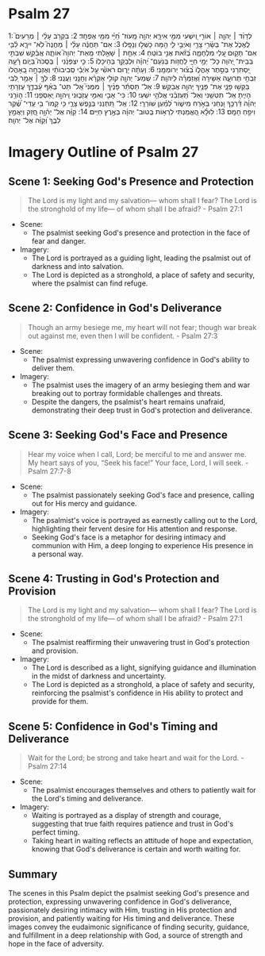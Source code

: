 # Psalm 27
1: לְדָוִ֨ד ׀ יְהוָ֤ה ׀ אוֹרִ֣י וְ֭יִשְׁעִי מִמִּ֣י אִירָ֑א יְהוָ֥ה מָֽעוֹז־ חַ֝יַּ֗י מִמִּ֥י אֶפְחָֽד׃
2: בִּקְרֹ֤ב עָלַ֨י ׀ מְרֵעִים֮ לֶאֱכֹ֪ל אֶת־ בְּשָׂ֫רִ֥י צָרַ֣י וְאֹיְבַ֣י לִ֑י הֵ֖מָּה כָשְׁל֣וּ וְנָפָֽלוּ׃
3: אִם־ תַּחֲנֶ֬ה עָלַ֨י ׀ מַחֲנֶה֮ לֹֽא־ יִירָ֪א לִ֫בִּ֥י אִם־ תָּק֣וּם עָ֭לַי מִלְחָמָ֑ה בְּ֝זֹ֗את אֲנִ֣י בוֹטֵֽחַ׃
4: אַחַ֤ת ׀ שָׁאַ֣לְתִּי מֵֽאֵת־ יְהוָה֮ אוֹתָ֪הּ אֲבַ֫קֵּ֥שׁ שִׁבְתִּ֣י בְּבֵית־ יְ֭הוָה כָּל־ יְמֵ֣י חַיַּ֑י לַחֲז֥וֹת בְּנֹֽעַם־ יְ֝הוָ֗ה וּלְבַקֵּ֥ר בְּהֵיכָלֽוֹ׃
5: כִּ֤י יִצְפְּנֵ֨נִי ׀ בְּסֻכֹּה֮ בְּי֪וֹם רָ֫עָ֥ה יַ֭סְתִּרֵנִי בְּסֵ֣תֶר אָהֳל֑וֹ בְּ֝צ֗וּר יְרוֹמְמֵֽנִי׃
6: וְעַתָּ֨ה יָר֪וּם רֹאשִׁ֡י עַ֤ל אֹֽיְבַ֬י סְֽבִיבוֹתַ֗י וְאֶזְבְּחָ֣ה בְ֭אָהֳלוֹ זִבְחֵ֣י תְרוּעָ֑ה אָשִׁ֥ירָה וַ֝אֲזַמְּרָ֗ה לַיהוָֽה׃
7: שְׁמַע־ יְהוָ֖ה קוֹלִ֥י אֶקְרָ֗א וְחָנֵּ֥נִי וַעֲנֵֽנִי׃
8: לְךָ֤ ׀ אָמַ֣ר לִ֭בִּי בַּקְּשׁ֣וּ פָנָ֑י אֶת־ פָּנֶ֖יךָ יְהוָ֣ה אֲבַקֵּֽשׁ׃
9: אַל־ תַּסְתֵּ֬ר פָּנֶ֨יךָ ׀ מִמֶּנִּי֮ אַֽל־ תַּט־ בְּאַ֗ף עַ֫בְדֶּ֥ךָ עֶזְרָתִ֥י הָיִ֑יתָ אַֽל־ תִּטְּשֵׁ֥נִי וְאַל־ תַּֽ֝עַזְבֵ֗נִי אֱלֹהֵ֥י יִשְׁעִֽי׃
10: כִּי־ אָבִ֣י וְאִמִּ֣י עֲזָב֑וּנִי וַֽיהוָ֣ה יַֽאַסְפֵֽנִי׃
11: ה֤וֹרֵ֥נִי יְהוָ֗ה דַּ֫רְכֶּ֥ךָ וּ֭נְחֵנִי בְּאֹ֣רַח מִישׁ֑וֹר לְ֝מַ֗עַן שׁוֹרְרָֽי׃
12: אַֽל־ תִּ֭תְּנֵנִי בְּנֶ֣פֶשׁ צָרָ֑י כִּ֥י קָֽמוּ־ בִ֥י עֵֽדֵי־ שֶׁ֝֗קֶר וִיפֵ֥חַ חָמָֽס׃
13: לׅׄוּלֵׅׄ֗אׅׄ הֶ֭אֱמַנְתִּי לִרְא֥וֹת בְּֽטוּב־ יְהוָ֗ה בְּאֶ֣רֶץ חַיִּֽים׃
14: קַוֵּ֗ה אֶל־ יְה֫וָ֥ה חֲ֭זַק וְיַאֲמֵ֣ץ לִבֶּ֑ךָ וְ֝קַוֵּ֗ה אֶל־ יְהוָֽה׃

# Imagery Outline of Psalm 27

## Scene 1: Seeking God's Presence and Protection

> The Lord is my light and my salvation—
>     whom shall I fear?
> The Lord is the stronghold of my life—
>     of whom shall I be afraid? - Psalm 27:1

- Scene:
  - The psalmist seeking God's presence and protection in the face of fear and danger.
- Imagery:
  - The Lord is portrayed as a guiding light, leading the psalmist out of darkness and into salvation.
  - The Lord is depicted as a stronghold, a place of safety and security, where the psalmist can find refuge.

## Scene 2: Confidence in God's Deliverance

> Though an army besiege me,
>     my heart will not fear;
> though war break out against me,
>     even then I will be confident. - Psalm 27:3

- Scene:
  - The psalmist expressing unwavering confidence in God's ability to deliver them.
- Imagery:
  - The psalmist uses the imagery of an army besieging them and war breaking out to portray formidable challenges and threats.
  - Despite the dangers, the psalmist's heart remains unafraid, demonstrating their deep trust in God's protection and deliverance.

## Scene 3: Seeking God's Face and Presence

> Hear my voice when I call, Lord;
>     be merciful to me and answer me.
> My heart says of you, “Seek his face!”
>     Your face, Lord, I will seek. - Psalm 27:7-8

- Scene:
  - The psalmist passionately seeking God's face and presence, calling out for His mercy and guidance.
- Imagery:
  - The psalmist's voice is portrayed as earnestly calling out to the Lord, highlighting their fervent desire for His attention and response.
  - Seeking God's face is a metaphor for desiring intimacy and communion with Him, a deep longing to experience His presence in a personal way.

## Scene 4: Trusting in God's Protection and Provision

> The Lord is my light and my salvation—
>     whom shall I fear?
> The Lord is the stronghold of my life—
>     of whom shall I be afraid? - Psalm 27:1

- Scene:
  - The psalmist reaffirming their unwavering trust in God's protection and provision.
- Imagery:
  - The Lord is described as a light, signifying guidance and illumination in the midst of darkness and uncertainty.
  - The Lord is depicted as a stronghold, a place of safety and security, reinforcing the psalmist's confidence in His ability to protect and provide for them.

## Scene 5: Confidence in God's Timing and Deliverance

> Wait for the Lord;
>     be strong and take heart
>     and wait for the Lord. - Psalm 27:14

- Scene:
  - The psalmist encourages themselves and others to patiently wait for the Lord's timing and deliverance.
- Imagery:
  - Waiting is portrayed as a display of strength and courage, suggesting that true faith requires patience and trust in God's perfect timing.
  - Taking heart in waiting reflects an attitude of hope and expectation, knowing that God's deliverance is certain and worth waiting for.

## Summary

The scenes in this Psalm depict the psalmist seeking God's presence and protection, expressing unwavering confidence in God's deliverance, passionately desiring intimacy with Him, trusting in His protection and provision, and patiently waiting for His timing and deliverance. These images convey the eudaimonic significance of finding security, guidance, and fulfillment in a deep relationship with God, a source of strength and hope in the face of adversity.